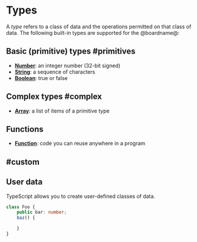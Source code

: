 # Types

A *type* refers to a class of data and the operations permitted on that class of data. 
The following built-in types are supported for the @boardname@:

## Basic (primitive) types #primitives

* **[Number](/types/number)**: an integer number (32-bit signed)
* **[String](/types/string)**: a sequence of characters
* **[Boolean](/types/boolean)**: true or false

## Complex types #complex

* **[Array](/types/array)**: a list of items of a primitive type

## Functions

* **[Function](types/function)**: code you can reuse anywhere in a program 

## #custom

## User data

TypeScript allows you to create user-defined classes of data. 

```typescript
class Foo {
    public bar: number;
    baz() {

    }
}
```